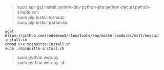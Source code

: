 > sudo apt-get install python-dev python-pip python-pycurl python-simplejson  
> sudo pip install tornado  
> sudo pip install paramiko  

    wget https://github.com/codemeow5/cloudtools/raw/master/modules/mqtt/mosquitto-install.sh
    chmod u+x mosquitto-install.sh
    sudo ./mosquitto-install.sh
  
> sudo python web.py  
> sudo python web.py -d
